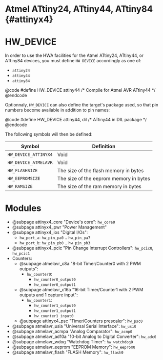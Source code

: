 
Atmel ATtiny24, ATtiny44, ATtiny84 {#attinyx4}
==================================

HW_DEVICE
=========

In order to use the HWA facilities for the Atmel ATtiny24, ATtiny44, or ATtiny84
devices, you must define `HW_DEVICE` accordingly as one of:

* `attiny24`
* `attiny44`
* `attiny84`

@code
#define HW_DEVICE attiny44		/* Compile for Atmel AVR ATtiny44 */
@endcode

Optionnaly, `HW_DEVICE` can also define the target's package used, so that pin
numbers become available in addition to pin names:

@code
#define HW_DEVICE attiny44, dil		/* ATtiny44 in DIL package */
@endcode

The following symbols will then be defined:

Symbol               | Definition
---------------------|-----------
`HW_DEVICE_ATTINYX4` | Void
`HW_DEVICE_ATMELAVR` | Void
`HW_FLASHSIZE`       | The size of the flash memory in bytes
`HW_EEPROMSIZE`      | The size of the eeprom memory in bytes
`HW_RAMSIZE`         | The size of the ram memory in bytes


Modules
=======

- @subpage attinyx4_core "Device's core": `hw_core0`
- @subpage attinyx4_pwr "Power Management"
- @subpage attinyx4_ios "Digital I/Os":
  + `hw_port_a`: `hw_pin_pa0` .. `hw_pin_pa7`
  + `hw_port_b`: `hw_pin_pb0` .. `hw_pin_pb3`
- @subpage attinyx4_pcic "Pin Change Interrupt Controllers": `hw_pcic0`, `hw_pcic1`
- Counters:
  + @subpage atmelavr_c8a "8-bit Timer/Counter0 with 2 PWM outputs":
    + `hw_counter0`:
      + `hw_counter0_output0`
      + `hw_counter0_output1`
  + @subpage atmelavr_c16a "16-bit Timer/Counter1 with 2 PWM outputs and 1 capture input":
    + `hw_counter1`:
      + `hw_counter1_output0`
      + `hw_counter1_output1`
      + `hw_counter1_input0`
  + @subpage attinyx4_psc "Timer/Counters prescaler": `hw_psc0`
- @subpage atmelavr_usia "Universal Serial Interface": `hw_usi0`
- @subpage atmelavr_acmpa "Analog Comparator": `hw_acmp0`
- @subpage atmelavr_ad10a "10-bit Analog to Digital Converter": `hw_adc0`
- @subpage atmelavr_wdog "Watchdog Timer": `hw_watchdog0`
- @subpage atmelavr_eeprom "EEPROM Memory": `hw_eeprom0`
- @subpage atmelavr_flash "FLASH Memory": `hw_flash0`
